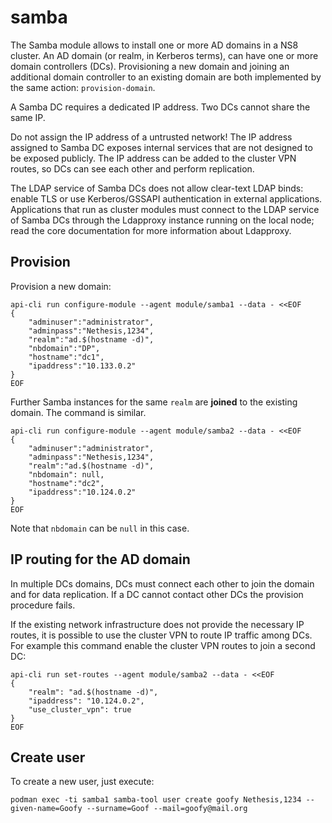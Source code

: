 # samba

The Samba module allows to install one or more AD domains in a NS8
cluster. An AD domain (or realm, in Kerberos terms), can have one or more
domain controllers (DCs). Provisioning a new domain and joining an
additional domain controller to an existing domain are both implemented by
the same action: `provision-domain`.

A Samba DC requires a dedicated IP address. Two DCs cannot share the same
IP.

Do not assign the IP address of a untrusted network! The IP address
assigned to Samba DC exposes internal services that are not designed to be
exposed publicly. The IP address can be added to the cluster VPN routes,
so DCs can see each other and perform replication.

The LDAP service of Samba DCs does not allow clear-text LDAP binds: enable
TLS or use Kerberos/GSSAPI authentication in external applications.
Applications that run as cluster modules must connect to the LDAP service
of Samba DCs through the Ldapproxy instance running on the local node; read
the core documentation for more information about Ldapproxy.


## Provision

Provision a new domain:

    api-cli run configure-module --agent module/samba1 --data - <<EOF
    {
        "adminuser":"administrator",
        "adminpass":"Nethesis,1234",
        "realm":"ad.$(hostname -d)",
        "nbdomain":"DP",
        "hostname":"dc1",
        "ipaddress":"10.133.0.2"
    }
    EOF

Further Samba instances for the same `realm` are **joined** to the existing domain.
The command is similar.

    api-cli run configure-module --agent module/samba2 --data - <<EOF
    {
        "adminuser":"administrator",
        "adminpass":"Nethesis,1234",
        "realm":"ad.$(hostname -d)",
        "nbdomain": null,
        "hostname":"dc2",
        "ipaddress":"10.124.0.2"
    }
    EOF

Note that `nbdomain` can be `null` in this case.

## IP routing for the AD domain

In multiple DCs domains, DCs must connect each other to join the domain
and for data replication. If a DC cannot contact other DCs the provision
procedure fails.

If the existing network infrastructure does not provide the necessary IP
routes, it is possible to use the cluster VPN to route IP traffic among
DCs. For example this command enable the cluster VPN routes to join a second
DC:

    api-cli run set-routes --agent module/samba2 --data - <<EOF
    {
        "realm": "ad.$(hostname -d)",
        "ipaddress": "10.124.0.2",
        "use_cluster_vpn": true
    }
    EOF

## Create user

To create a new user, just execute:
```
podman exec -ti samba1 samba-tool user create goofy Nethesis,1234 --given-name=Goofy --surname=Goof --mail=goofy@mail.org
```
